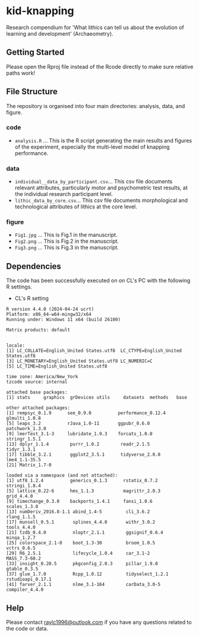 # kid-knapping
Research compendium for 'What lithics can tell us about the evolution of learning and development' (Archaeometry).

## Getting Started
Please open the Rproj file instead of the Rcode directly to make sure relative paths work!

## File Structure
The repository is organised into four main directories: analysis, data, and figure.

### code
* `analysis.R` ... This is the R script generating the main results and figures of the experiment, especially the multi-level model of knapping performance.

### data
* `individual__data_by_participant.csv`... This csv file documents relevant attributes, particularly motor and psychometric test results, at the individual research participant level.
* `lithic_data_by_core.csv`... This csv file documents morphological and technological attributes of lithics at the core level.

### figure
* `Fig1.jpg` ... This is Fig.1 in the manuscript.
* `Fig2.png` ... This is Fig.2 in the manuscript.
* `Fig3.png` ... This is Fig.3 in the manuscript.

## Dependencies
The code has been successfully executed on on CL's PC with the following R settings.
* CL's R setting
 ```
R version 4.4.0 (2024-04-24 ucrt)
Platform: x86_64-w64-mingw32/x64
Running under: Windows 11 x64 (build 26100)

Matrix products: default


locale:
[1] LC_COLLATE=English_United States.utf8  LC_CTYPE=English_United States.utf8   
[3] LC_MONETARY=English_United States.utf8 LC_NUMERIC=C                          
[5] LC_TIME=English_United States.utf8    

time zone: America/New_York
tzcode source: internal

attached base packages:
[1] stats     graphics  grDevices utils     datasets  methods   base     

other attached packages:
 [1] rempsyc_0.1.9      see_0.9.0          performance_0.12.4 glmulti_1.0.8     
 [5] leaps_3.2          rJava_1.0-11       ggpubr_0.6.0       patchwork_1.3.0   
 [9] lmerTest_3.1-3     lubridate_1.9.3    forcats_1.0.0      stringr_1.5.1     
[13] dplyr_1.1.4        purrr_1.0.2        readr_2.1.5        tidyr_1.3.1       
[17] tibble_3.2.1       ggplot2_3.5.1      tidyverse_2.0.0    lme4_1.1-35.5     
[21] Matrix_1.7-0      

loaded via a namespace (and not attached):
 [1] utf8_1.2.4          generics_0.1.3      rstatix_0.7.2       stringi_1.8.4      
 [5] lattice_0.22-6      hms_1.1.3           magrittr_2.0.3      grid_4.4.0         
 [9] timechange_0.3.0    backports_1.4.1     fansi_1.0.6         scales_1.3.0       
[13] numDeriv_2016.8-1.1 abind_1.4-5         cli_3.6.2           rlang_1.1.5        
[17] munsell_0.5.1       splines_4.4.0       withr_3.0.2         tools_4.4.0        
[21] tzdb_0.4.0          nloptr_2.1.1        ggsignif_0.6.4      minqa_1.2.7        
[25] colorspace_2.1-0    boot_1.3-30         broom_1.0.5         vctrs_0.6.5        
[29] R6_2.5.1            lifecycle_1.0.4     car_3.1-2           MASS_7.3-60.2      
[33] insight_0.20.5      pkgconfig_2.0.3     pillar_1.9.0        gtable_0.3.5       
[37] glue_1.7.0          Rcpp_1.0.12         tidyselect_1.2.1    rstudioapi_0.17.1  
[41] farver_2.1.1        nlme_3.1-164        carData_3.0-5       compiler_4.4.0  
 ``` 

## Help

Please contact raylc1996@outlook.com if you have any questions related to the code or data.